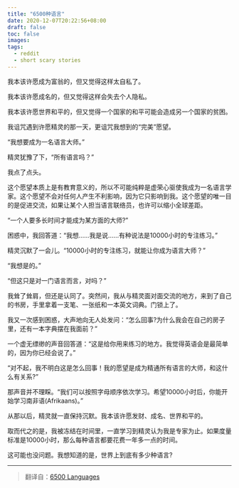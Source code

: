 ```yaml
---
title: "6500种语言"
date: 2020-12-07T20:22:56+08:00
draft: false
toc: false
images:
tags: 
  - reddit
  - short scary stories
---
```


我本该许愿成为富翁的，但又觉得这样太自私了。

我本该许愿成名的，但又觉得这样会失去个人隐私。

我本该许愿世界和平的，但又觉得一个国家的和平可能会造成另一个国家的贫困。

我诅咒遇到许愿精灵的那一天，更诅咒我想到的“完美”愿望。

“我想要成为一名语言大师。”

精灵犹豫了下，“所有语言吗？”

我点了点头。

这个愿望本质上是有教育意义的，所以不可能纯粹是虚荣心驱使我成为一名语言学家。这个愿望不会对任何人产生不利影响，因为它只影响到我。这个愿望的唯一目的是促进交流，如果让某个人担当语言联络员，也许可以缩小全球差距。

“一个人要多长时间才能成为某方面的大师?”

困惑中，我回答道：“我想……我是说……有种说法是10000小时的专注练习。”

精灵沉默了一会儿。“10000小时的专注练习，就能让你成为语言大师？”

“我想是的。”

“但这只是对一门语言而言，对吗？”

我耸了耸肩，但还是认同了。突然间，我从与精灵面对面交流的地方，来到了自己的书房，手里拿着一支笔、一张纸和一本英文词典。门锁上了。

我又一次感到困惑，大声地向无人处发问：“怎么回事?为什么我会在自己的房子里，还有一本字典摆在我面前？”

一个虚无缥缈的声音回答道：“这是给你用来练习的地方。我觉得英语会是最简单的，因为你已经会说了。”

“对不起，我不明白这是怎么回事！我的愿望是成为精通所有语言的大师，和这什么有关系?”

那声音并不理睬。“我们可以按照字母顺序依次学习。希望10000小时后，你能开始学习南非语(Afrikaans)。”

从那以后，精灵就一直保持沉默。我本该许愿发财、成名、世界和平的。

取而代之的是，我被冻结在时间里，一直学习到精灵认为我是专家为止。如果度量标准是10000小时，那么每种语言都要花费一年多一点的时间。

这可能也没问题。我想知道的是，世界上到底有多少种语言?

------

> 翻译自：[6500 Languages](https://www.reddit.com/r/shortscarystories/comments/gybr9l/6500_languages/)